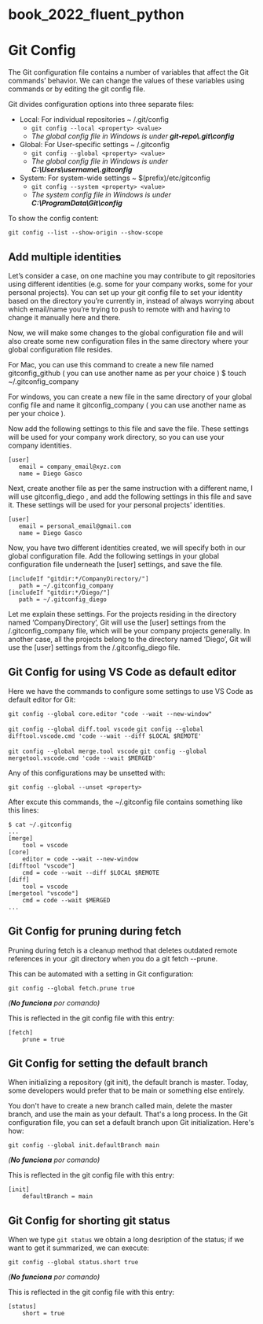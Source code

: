 # book_2022_fluent_python

# Git Config

The Git configuration file contains a number of variables that affect the Git commands’ behavior. We can change the values of these variables using commands or by editing the git config file.

Git divides configuration options into three separate files:

- Local: For individual repositories ~ /.git/config
    - `git config --local <property> <value>`
    - *The global config file in Windows is under **git-repo\\.git\config***
- Global: For User-specific settings ~ /.gitconfig
    - `git config --global <property> <value>`
    - *The global config file in Windows is under **C:\Users\\username\\.gitconfig***
- System: For system-wide settings ~ $(prefix)/etc/gitconfig
    - `git config --system <property> <value>`
    - *The system config file in Windows is under **C:\ProgramData\Git\config***


To show the config content:

`git config --list --show-origin --show-scope`

## Add multiple identities

Let’s consider a case, on one machine you may contribute to git repositories using different identities (e.g. some for your company works, some for your personal projects). You can set up your git config file to set your identity based on the directory you’re currently in, instead of always worrying about which email/name you’re trying to push to remote with and having to change it manually here and there.

Now, we will make some changes to the global configuration file and will also create some new configuration files in the same directory where your global configuration file resides.

For Mac, you can use this command to create a new file named gitconfig_github ( you can use another name as per your choice ) $ touch ~/.gitconfig_company

For windows, you can create a new file in the same directory of your global config file and name it gitconfig_company ( you can use another name as per your choice ).

Now add the following settings to this file and save the file. These settings will be used for your company work directory, so you can use your company identities.

```
[user]
   email = company_email@xyz.com
   name = Diego Gasco
```

Next, create another file as per the same instruction with a different name, I will use gitconfig_diego , and add the following settings in this file and save it. These settings will be used for your personal projects’ identities.

```
[user]
   email = personal_email@gmail.com
   name = Diego Gasco
```

Now, you have two different identities created, we will specify both in our global configuration file. Add the following settings in your global configuration file underneath the [user] settings, and save the file.

```
[includeIf "gitdir:*/CompanyDirectory/"]        
   path = ~/.gitconfig_company 
[includeIf "gitdir:*/Diego/"] 
   path = ~/.gitconfig_diego
```

Let me explain these settings. For the projects residing in the directory named ‘CompanyDirectory’, Git will use the [user] settings from the /.gitconfig_company file, which will be your company projects generally. In another case, all the projects belong to the directory named ‘Diego’, Git will use the [user] settings from the /.gitconfig_diego file.


## Git Config for using VS Code as default editor

Here we have the commands to configure some settings to use VS Code as default editor for Git:

`git config --global core.editor "code --wait --new-window"`

`git config --global diff.tool vscode`
`git config --global difftool.vscode.cmd 'code --wait --diff $LOCAL $REMOTE'`

`git config --global merge.tool vscode`
`git config --global mergetool.vscode.cmd 'code --wait $MERGED'`


Any of this configurations may be unsetted with: 

`git config --global --unset <property>`

After excute this commands, the ~/.gitconfig file contains something like this lines: 


```
$ cat ~/.gitconfig
...
[merge]
	tool = vscode
[core]
	editor = code --wait --new-window
[difftool "vscode"]
	cmd = code --wait --diff $LOCAL $REMOTE
[diff]
	tool = vscode
[mergetool "vscode"]
	cmd = code --wait $MERGED
...
```

## Git Config for pruning during fetch

 Pruning during fetch is a cleanup method that deletes outdated remote references in your .git directory when you do a git fetch --prune.
 
 This can be automated with a setting in Git configuration:

`git config --global fetch.prune true`

*(**No funciona** por comando)*

This is reflected in the git config file with this entry:

```
[fetch]
    prune = true
```

## Git Config for setting the default branch

When initializing a repository (git init), the default branch is master. Today, some developers would prefer that to be main or something else entirely.

You don't have to create a new branch called main, delete the master branch, and use the main as your default. That's a long process. In the Git configuration file, you can set a default branch upon Git initialization. Here's how:


`git config --global init.defaultBranch main`

*(**No funciona** por comando)*

This is reflected in the git config file with this entry:

```
[init]
    defaultBranch = main
```

## Git Config for shorting git status

When we type `git status` we obtain a long desription of the status; if we want to get it summarized, we can execute:

`git config --global status.short true`

*(**No funciona** por comando)*

This is reflected in the git config file with this entry:

```
[status]
    short = true
```